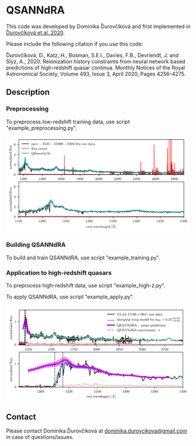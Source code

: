 # QSANNdRA

This code was developed by Dominika Ďurovčíková and first implemented in [Ďurovčíková et al. 2020](https://academic.oup.com/mnras/article-abstract/493/3/4256/5741730?redirectedFrom=fulltext).

Please include the following citation if you use this code:

Ďurovčíková, D., Katz, H., Bosman, S.E.I., Davies, F.B., Devriendt, J. and Slyz, A., 2020.
Reionization history constraints from neural network based predictions of high-redshift quasar continua.
Monthly Notices of the Royal Astronomical Society, Volume 493, Issue 3, April 2020, Pages 4256–4275.

## Description

### Preprocessing

To preprocess low-redshift training data, use script "example_preprocessing.py".

![preprocessing example](plots/preprocessing/spec-4535-55860-0304.fits_example.png)

### Building QSANNdRA

To build and train QSANNdRA, use script "example_training.py".

### Application to high-redshift quasars

To preprocess high-redshift data, use script "example_high-z.py".

To apply QSANNdRA, use script "example_apply.py".

![example result](plots/high-z/example_result.png)

## Contact

Please contact Dominika Ďurovčíková at dominika.durovcikova@gmail.com in case of questions/issues.
